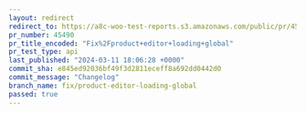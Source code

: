 ```yaml
---
layout: redirect
redirect_to: https://a8c-woo-test-reports.s3.amazonaws.com/public/pr/45490/api/index.html
pr_number: 45490
pr_title_encoded: "Fix%2Fproduct+editor+loading+global"
pr_test_type: api
last_published: "2024-03-11 18:06:28 +0000"
commit_sha: e845ed92036bf49f3d2811eceff8a692dd0442d0
commit_message: "Changelog"
branch_name: fix/product-editor-loading-global
passed: true
---
```

